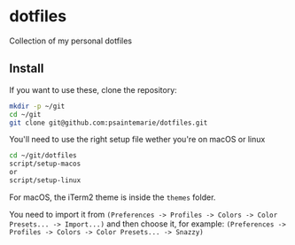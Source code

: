 # dotfiles

Collection of my personal dotfiles

## Install

If you want to use these, clone the repository:

```bash
mkdir -p ~/git
cd ~/git
git clone git@github.com:psaintemarie/dotfiles.git
```

You'll need to use the right setup file wether you're on macOS or linux

```bash
cd ~/git/dotfiles
script/setup-macos
or
script/setup-linux
```

For macOS, the iTerm2 theme is inside the `themes` folder.

You need to import it from `(Preferences -> Profiles -> Colors -> Color Presets... -> Import...)` and then choose it, for example: `(Preferences -> Profiles -> Colors -> Color Presets... -> Snazzy)`

